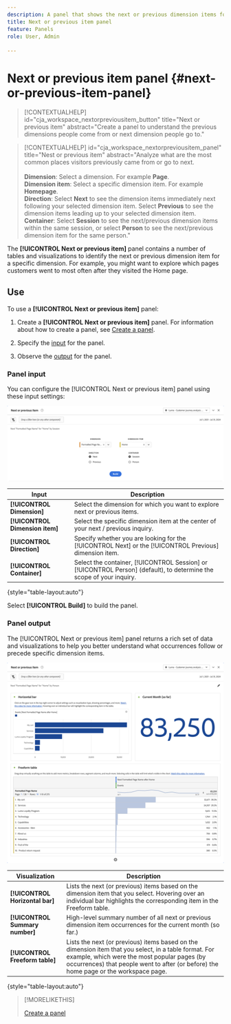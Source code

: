 ```yaml
---
description: A panel that shows the next or previous dimension items for a specific dimension.
title: Next or previous item panel
feature: Panels
role: User, Admin

---
```

# Next or previous item panel {#next-or-previous-item-panel}

<!-- markdownlint-disable MD034 -->

>[!CONTEXTUALHELP]
>id="cja_workspace_nextorpreviousitem_button"
>title="Next or previous item"
>abstract="Create a panel to understand the previous dimensions people come from or next dimension people go to."

<!-- markdownlint-disable MD034 -->

<!-- markdownlint-disable MD034 -->

>[!CONTEXTUALHELP]
>id="cja_workspace_nextorpreviousitem_panel"
>title="Nest or previous item"
>abstract="Analyze what are the most common places visitors previously came from or go to next.<br/><br/>**Dimension**: Select a dimension. For example **Page**.<br/>**Dimension item**: Select a specific dimension item. For example **Homepage**.<br/>**Direction**: Select **Next** to see the dimension items immediately next following your selected dimension item. Select **Previous** to see the dimension items leading up to your selected dimension item.<br/>**Container**: Select **Session** to see the next/previous dimension items within the same session, or select **Person** to see the next/previous dimension item for the same person."

<!-- markdownlint-enable MD034 -->



The **[!UICONTROL Next or previous item]** panel contains a number of tables and visualizations to identify the next or previous dimension item for a specific dimension. For example, you might want to explore which pages customers went to most often after they visited the Home page.

## Use

To use a **[!UICONTROL Next or previous item]** panel:

1. Create a **[!UICONTROL Next or previous item]** panel. For information about how to create a panel, see [Create a panel](panels.md#create-a-panel).  

1. Specify the [input](#panel-input) for the panel.

1. Observe the [output](#panel-output) for the panel.

### Panel input

You can configure the [!UICONTROL Next or previous item] panel using these input settings:

![Next or previous item panel](assets/next-or-previous-item.png)

| Input | Description |
| --- | --- |
| **[!UICONTROL Dimension]** | Select the dimension for which you want to explore next or previous items. |
| **[!UICONTROL Dimension item]** | Select the specific dimension item at the center of your next / previous inquiry. |
| **[!UICONTROL Direction]** | Specify whether you are looking for the [!UICONTROL Next] or the [!UICONTROL Previous] dimension item. |
| **[!UICONTROL Container]** | Select the container, [!UICONTROL Session] or [!UICONTROL Person] (default), to determine the scope of your inquiry. |

{style="table-layout:auto"}

Select **[!UICONTROL Build]** to build the panel.

### Panel output

The [!UICONTROL Next or previous item] panel returns a rich set of data and visualizations to help you better understand what occurrences follow or precede specific dimension items.


![Next/Previous panel output](assets/next-or-previous-item-output.png)


| Visualization | Description |
| --- | --- |
| **[!UICONTROL Horizontal bar]** | Lists the next (or previous) items based on the dimension item that you select. Hovering over an individual bar highlights the corresponding item in the Freeform table. |
| **[!UICONTROL Summary number]** | High-level summary number of all next or previous dimension item occurrences for the current month (so far.) |
| **[!UICONTROL Freeform table]** | Lists the next (or previous) items based on the dimension item that you select, in a table format. For example, which were the most popular pages (by occurrences) that people went to after (or before) the home page or the workspace page. |

{style="table-layout:auto"}


>[!MORELIKETHIS]
>
>[Create a panel](/help/analysis-workspace/c-panels/panels.md#create-a-panel)
>